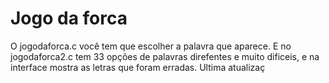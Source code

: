 # Jogo da forca
O jogodaforca.c você tem que escolher a palavra que aparece.
E no jogodaforca2.c tem 33 opções de palavras direfentes e muito dificeis, e na interface mostra as letras que foram erradas.
Ultima atualizaç
